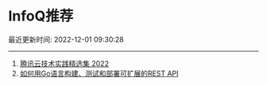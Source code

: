 # InfoQ推荐

最近更新时间: 2022-12-01 09:30:28

--- 
1. [腾讯云技术实践精选集 2022](https://www.infoq.cn/article/RuveM045ptfTNKwfeq6c) 
2. [如何用Go语言构建、测试和部署可扩展的REST API](https://www.infoq.cn/article/LdimuNAoab0ZHpmVDKOf) 

